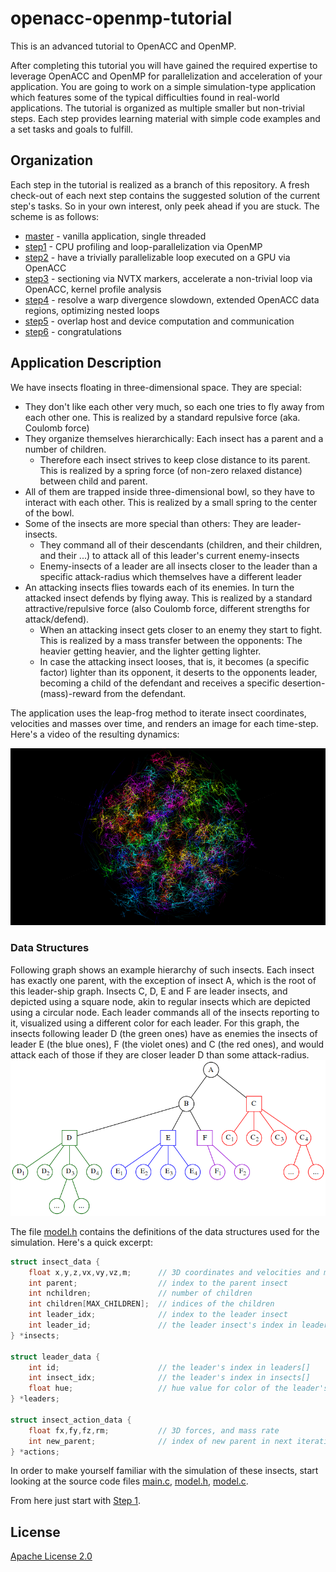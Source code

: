 # openacc-openmp-tutorial
This is an advanced tutorial to OpenACC and OpenMP.

After completing this tutorial you will have gained the required expertise to leverage OpenACC and OpenMP for parallelization and acceleration of your application.
You are going to work on a simple simulation-type application which features some of the typical difficulties found in real-world applications. The tutorial is organized as multiple smaller but non-trivial steps. Each step provides learning material with simple code examples and a set tasks and goals to fulfill.

## Organization

Each step in the tutorial is realized as a branch of this repository. A fresh check-out of each next step contains the suggested solution of the current step's tasks. So in your own interest, only peek ahead if you are stuck. The scheme is as follows:
* [master](../../blob/master/README.md) - vanilla application, single threaded
* [step1](../../blob/step1/step.md) - CPU profiling and loop-parallelization via OpenMP
* [step2](../../blob/step2/step.md) - have a trivially parallelizable loop executed on a GPU via OpenACC
* [step3](../../blob/step3/step.md) - sectioning via NVTX markers, accelerate a non-trivial loop via OpenACC, kernel profile analysis
* [step4](../../blob/step4/step.md) - resolve a warp divergence slowdown, extended OpenACC data regions, optimizing nested loops
* [step5](../../blob/step5/step.md) - overlap host and device computation and communication
* [step6](../../blob/step6/step.md) - congratulations

## Application Description

We have insects floating in three-dimensional space.
They are special:
* They don't like each other very much, so each one tries to fly away from each other one. This is realized by a standard repulsive force (aka. Coulomb force)
* They organize themselves hierarchically: Each insect has a parent and a number of children.
  * Therefore each insect strives to keep close distance to its parent. This is realized by a spring force (of non-zero relaxed distance) between child and parent.
* All of them are trapped inside three-dimensional bowl, so they have to interact with each other. This is realized by a small spring to the center of the bowl.
* Some of the insects are more special than others: They are leader-insects.
  * They command all of their descendants (children, and their children, and their ...) to attack all of this leader's current enemy-insects
  * Enemy-insects of a leader are all insects closer to the leader than a specific attack-radius which themselves have a different leader
* An attacking insects flies towards each of its enemies. In turn the attacked insect defends by flying away. This is realized by a standard attractive/repulsive force (also Coulomb force, different strengths for attack/defend). 
  * When an attacking insect gets closer to an enemy they start to fight. This is realized by a mass transfer between the opponents: The heavier getting heavier, and the lighter getting lighter.
  * In case the attacking insect looses, that is, it becomes (a specific factor) lighter than its opponent, it deserts to the opponents leader, becoming a child of the defendant and receives a specific desertion-(mass)-reward from the defendant.

The application uses the leap-frog method to iterate insect coordinates, velocities and masses over time, and renders an image for each time-step. Here's a video of the resulting dynamics:

[![Video of fighting insects](images/iteration.0266.png)](https://youtu.be/kSJTehI57x4)

### Data Structures
Following graph shows an example hierarchy of such insects. Each insect has exactly one parent, with the exception of insect A, which is the root of this leader-ship graph. Insects C, D, E and F are leader insects, and depicted using a square node, akin to regular insects which are depicted using a circular node. Each leader commands all of the insects reporting to it, visualized using a different color for each leader. For this graph, the insects following leader D (the green ones) have as enemies the insects of leader E (the blue ones), F (the violet ones) and C (the red ones), and would attack each of those if they are closer leader D than some attack-radius.
![Insect Hierarchy](images/leadership-graph.png)

The file [model.h](model.h) contains the definitions of the data structures used for the simulation. Here's a quick excerpt:
```C
struct insect_data {
	float x,y,z,vx,vy,vz,m;      // 3D coordinates and velocities and mass
	int parent;                  // index to the parent insect
	int nchildren;               // number of children
	int children[MAX_CHILDREN];  // indices of the children
	int leader_idx;              // index to the leader insect
	int leader_id;               // the leader insect's index in leaders[]
} *insects;

struct leader_data {
	int id;                      // the leader's index in leaders[]
	int insect_idx;              // the leader's index in insects[]
	float hue;                   // hue value for color of the leader's insects
} *leaders;

struct insect_action_data {
	float fx,fy,fz,rm;           // 3D forces, and mass rate
	int new_parent;              // index of new parent in next iteration
} *actions;
```

In order to make yourself familiar with the simulation of these insects, start looking at the source code files [main.c](main.c), [model.h](model.h), [model.c](model.c).

From here just start with [Step 1](../../blob/step1/step.md).

## License
[Apache License 2.0](LICENSE)
